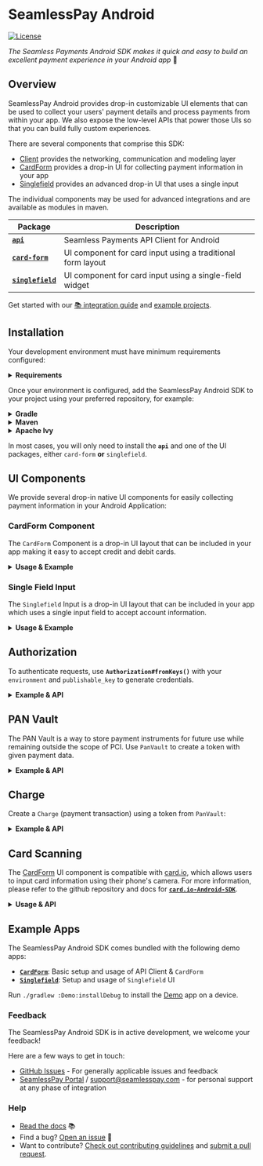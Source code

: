 <!-- [<img width="250" height="119" src="https://raw.githubusercontent.com/seamlesspay/seamlesspay-android/master/assets/stripe_logo_slate_small.png"/>](https://seamlesspay.com/docs/mobile/android) -->

# SeamlessPay Android

[![License](https://img.shields.io/github/license/seamlesspay/seamlesspay-android)](https://github.com/seamlesspay/seamlesspay-android/blob/master/LICENSE)

_The Seamless Payments Android SDK makes it quick and easy to build an excellent
payment experience in your Android app_ :robot:

## Overview

SeamlessPay Android provides drop-in customizable UI elements that can be used
to collect your users' payment details and process payments from within your
app. We also expose the low-level APIs that power those UIs so that you can
build fully custom experiences.

There are several components that comprise this SDK:

- [Client](Client) provides the networking, communication and modeling layer
- [CardForm](CardForm) provides a drop-in UI for collecting payment information in your app
- [Singlefield](Singlefield) provides an advanced drop-in UI that uses a single input

The individual components may be used for advanced integrations
and are available as modules in maven.

| Package                                                                 | Description                                                 |
| ----------------------------------------------------------------------- | ----------------------------------------------------------- | 
| [**`api`**](https://repo1.maven.org/maven2/com/seamlesspay/api)                 | Seamless Payments API Client for Android                    | 
| [**`card-form`**](https://repo1.maven.org/maven2/com/seamlesspay/card-form)     | UI component for card input using a traditional form layout |
| [**`singlefield`**](https://repo1.maven.org/maven2/com/seamlesspay/singlefield) | UI component for card input using a single-field widget     |

Get started with our [📚 integration guide](https://docs.seamlesspay.com/#tag/SeamlessPayCoreFrameworkAndroid) and [example projects](#examples).

## Installation

Your development environment must have minimum requirements configured:

<details><summary><strong>Requirements</strong></summary><p>

- [Java 8](https://www.oracle.com/technetwork/java/javase/overview/java8-2100321.html) is installed and available in your `PATH`
- [Android Studio](https://developer.android.com/studio/)
- [Gradle](https://gradle.org/releases/) 5.4.1+
- [Android SDK](https://developer.android.com/studio/releases/sdk-tools) >= 21 -
  If you do not have the Android SDK installed, run `./gradlew build`
  3 times to download the Android SDK and install all required tools
  as well as set your `local.properties` file (we use
  [sdk-manager-plugin](https://github.com/JakeWharton/sdk-manager-plugin) to do this automatically).

Note: If you do have the Android SDK installed, add a `local.properties`
file to the top level directory with `sdk.dir=/path/to/your/sdk/.android-sdk`

</p></details>

Once your environment is configured, add the SeamlessPay Android SDK
to your project using your preferred repository, for example:

<details><summary><strong>Gradle</strong></summary><p>

Add the required dependencies to your project's **`build.gradle`**:

```groovy
dependencies {
  /* API Client */
  implementation 'com.seamlesspay.api:Client:[VERSION]'

  /* Card Form UI */
  implementation 'com.seamlesspay.sdk:CardForm:[VERSION]'

  /* Single Field UI */
  implementation 'com.seamlesspay.ui:Singlefield:[VERSION]'
}
```

_Note: Be sure to replace **`[VERSION]`** with the correct semantic
version of package._

</p></details>

<details><summary><strong>Maven</strong></summary><p>

Add the required dependencies to your project's **`pom.xml`**:

```xml
<!-- API Client -->
<dependency>
	<groupId>com.seamlesspay.api</groupId>
	<artifactId>Client</artifactId>
	<version>[VERSION]</version>
	<type>pom</type>
</dependency>

<!-- Card Form UI -->
<dependency>
	<groupId>com.seamlesspay.sdk</groupId>
	<artifactId>CardForm</artifactId>
	<version>[VERSION]</version>
	<type>pom</type>
</dependency>

<!-- Single Field UI -->
<dependency>
	<groupId>com.seamlesspay.ui</groupId>
	<artifactId>Singlefield</artifactId>
	<version>[VERSION]</version>
	<type>pom</type>
</dependency>
```

_Note: Be sure to replace **`[VERSION]`** with the correct
semantic version of package._

</p></details>

<details><summary><strong>Apache Ivy</strong></summary><p>

Add the required dependencies to your project's **`ivy.xml`**:

```xml
<!-- API Client -->
<dependency org="com.seamlesspay.api" name="Client" rev="[VERSION]">
	<artifact name="Client" ext="pom"></artifact>
</dependency>

<!-- Card Form UI -->
<dependency org="com.seamlesspay.sdk" name="CardForm" rev="[VERSION]">
	<artifact name="CardForm" ext="pom"></artifact>
</dependency>

<!-- Single Field UI -->
<dependency org="com.seamlesspay.ui" name="Singlefield" rev="[VERSION]">
	<artifact name="Singlefield" ext="pom"></artifact>
</dependency>
```

_Note: Be sure to replace **`[VERSION]`** with the correct
semantic version of package._

</p></details>

In most cases, you will only need to install the **`api`** and one of the
UI packages, either `card-form` **or** `singlefield`.<br/>

## UI Components

We provide several drop-in native UI components for easily collecting
payment information in your Android Application:

### CardForm Component

The `CardForm` Component is a drop-in UI layout that can be included in your
app making it easy to accept credit and debit cards.

<details><summary><strong>Usage & Example</strong></summary><p>

<img align="right" width="20%" src="/files/cardform.png"/>

`CardForm` is a `LinearLayout` widget that you can easily add to your app:

```xml
<com.seamlesspay.cardform.view.CardForm
  android:id="@+id/card_form"
  android:layout_width="match_parent"
  android:layout_height="match_parent" />
```

To initialize the view and change which fields are required for the user to
enter, use the required field methods
and **`CardForm#setup(AppCompatActivity activity)`**:

```java
CardForm cardForm = (CardForm) findViewById(R.id.card_form);
cardForm.cardRequired(true)
  .expirationRequired(true)
  .cvvRequired(true)
  .postalCodeRequired(true)
  .mobileNumberRequired(false)
  .actionLabel(getString(R.string.purchase))
  .setup(activity);
```

#### CardForm API

The `CardForm` instance exposes several helper methods:

- **`isValid()`**: Checks if `CardForm` input is valid
- **`validate()`**: Validates each required field, shows validation errors
- **`setCardNumberError(String)`**: Sets a custom error messages on given field

Additionally `CardForm` has 4 available event listeners:

- **`setOnCardFormValidListener`**: CardForm validation has changed state
- **`setOnCardFormSubmitListener`**: Called when CardForm should be submitted
- **`setOnFormFieldFocusedListener`**: A field in the form was focused
- **`setOnCardTypeChangedListener`**: The `CardType` has changed

#### CardForm Demo

Start with the provided **[`Demo`](Demo)**
App for an example of basic setup and usage of CardForm.

</p></details>

### Single Field Input

The `Singlefield` Input is a drop-in UI layout that can be included in your app
which uses a single input field to accept account information.

<details><summary><strong>Usage & Example</strong></summary><p>

<img align="right" width="20%" src="/files/singlefield.gif"/>

```xml
<?xml version="1.0" encoding="utf-8"?>
<androidx.constraintlayout.widget.ConstraintLayout
  xmlns:android="http://schemas.android.com/apk/res/android"
  xmlns:tools="http://schemas.android.com/tools"
  xmlns:app="http://schemas.android.com/apk/res-auto"
  android:layout_width="match_parent"
  android:layout_height="match_parent"
  app:layout_behavior="@string/appbar_scrolling_view_behavior"
  tools:showIn="@layout/activity_checkout"
  tools:context=".CardActivity">

  <!--  ...  -->

  <com.seamlesspay.ui.view.CardInputWidget
    android:id="@+id/cardInputWidget"
    android:layout_width="match_parent"
    android:layout_height="wrap_content"
    android:layout_marginLeft="20dp"
    android:layout_marginRight="20dp"/>

  <Button
    android:text="Pay"
    android:layout_width="wrap_content"
    android:layout_height="wrap_content"
    android:id="@+id/payButton"
    android:layout_marginTop="20dp"
    app:layout_constraintTop_toBottomOf="@+id/cardInputWidget"
    app:layout_constraintStart_toStartOf="@+id/cardInputWidget"
    app:layout_constraintEnd_toEndOf="@+id/cardInputWidget"/>

  <!--  ...  -->

</androidx.constraintlayout.widget.ConstraintLayout>
```

To access the values in the form, use provided getters for each field:

```java
@Override
protected void onCreate(Bundle savedInstanceState) {
  super.onCreate(savedInstanceState);

  setContentView(R.layout.activity_main);

  Button payButton = findViewById(R.id.payButton);

  mCardInputWidget = (CardInputWidget) findViewById(R.id.cardInputWidget);
  mCardInputWidget.configureForUs();

  payButton.setOnClickListener(new View.OnClickListener() {
    public void onClick(View v) {
      // Executes on main thread after user presses button
      mCardInputWidget.clearFocus();

      CardBuilder cardBuilder = new CardBuilder()
        .accountNumber(mCardInputWidget.getCardNumber())
        .expirationMonth(mCardInputWidget.getExpirationMonth())
        .expirationYear(mCardInputWidget.getExpirationYear())
        .setTxnType(CardBuilder.Keys.CREDIT_CARD_TYPE)
        .billingZip(mCardInputWidget.getPostalCode())
        .cvv(mCardInputWidget.getCvv())
        .verification(true);

      PanVault.tokenize(mSeamlesspayFragment, cardBuilder);
    }
  });

  // ...
```

#### Singlefield Demo

Start with the provided demo **[`DemoSinglefield`](DemoSingleField)** App
for a working example with basic setup and usage.

</p></details>

## Authorization

To authenticate requests, use **`Authorization#fromKeys()`** with your
`environment` and `publishable_key` to generate credentials.

<details><summary><strong>Example & API</strong></summary><p>

### Example

```java
import com.seamlesspay.api.SeamlesspayFragment;
import com.seamlesspay.api.Authorization;

public class CardActivity { // ...

  Authorization authorization = Authorization.fromKeys(
    "sandbox",                        // environment
    "pk_XXXXXXXXXXXXXXXXXXXXXXXXXX"   // publishable_key
  );

  mSeamlesspayFragment = SeamlesspayFragment.newInstance(this, authorization);
```

### API

- **`fromKeys(environment, publishable_key)`**: Creates authorization
  credentials

</p></details>

## PAN Vault

The PAN Vault is a way to store payment instruments for future use
while remaining outside the scope of PCI. Use `PanVault` to
create a token with given payment data.

<details><summary><strong>Example & API</strong></summary><p>

### Example

```java
CardBuilder cardBuilder = new CardBuilder()
  .accountNumber(mCardForm.getCardNumber())
  .expirationMonth(mCardForm.getExpirationMonth())
  .expirationYear(mCardForm.getExpirationYear())
  .setTxnType(CardBuilder.Keys.CREDIT_CARD_TYPE)
  .billingZip(mCardForm.getPostalCode())
  .cvv(mCardForm.getCvv())
  .verification(true);

PanVault.tokenize(mSeamlesspayFragment, cardBuilder);
```

### API

- **`PanVault.tokenize(mSeamlesspayFragment, cardBuilder)`**: Creates a
  reusable token

Available listeners:

- **`PaymentMethodTokenCreatedListener`**: A `PaymentMethodToken` has
  been created

</p></details>

## Charge

Create a `Charge` (payment transaction) using a token from `PanVault`:

<details><summary><strong>Example & API</strong></summary><p>

### Example

```java
CardChargeBulder chargeBulder = new CardChargeBulder()
  .setAmount("1")
  .setCurrency(CardChargeBulder.Keys.CURRENCY_USD)
  .setCapture(true)
  .setToken(token.getToken())
  .setDescription("Demo Android Client Charge")
  .setCvv(mCardForm.getCvv());

Charge.create(mSeamlesspayFragment, chargeBulder);
```

### `Charge` API

- **`Charge.create(mSeamlesspayFragment, chargeBulder)`**: Creates a charge
  using provided data

Available listeners:

- **`BaseChargeTokenCreatedListener`**: A `chargeToken` was successfully created

</p></details>

## Card Scanning

The [CardForm](#card-input-form) UI component is compatible with
[card.io](https://github.com/card-io/card.io-Android-SDK), which
allows users to input card information using their phone's camera.
For more information, please refer to the github repository and
docs for **[`card.io-Android-SDK`](https://github.com/card-io/card.io-Android-SDK)**.

<details><summary><strong>Usage & API</strong></summary><p>

### Usage

To use card.io, add the dependency to your `build.gradle`:

```groovy
dependencies {
  api 'io.card:android-sdk:[5.5.0,6.0.0]'
}
```

### `CardForm` API for card.io

- **`cardForm.isCardScanningAvailable()`**: Is `card.io` is available for use
- **`cardForm.scanCard(activity)`**: Initiates a card scan on device

</p></details>

## Example Apps

The SeamlessPay Android SDK comes bundled with the following demo apps:

- **[`CardForm`](Demo)**: Basic setup and usage of API Client & `CardForm`
- **[`Singlefield`](DemoSinglefield)**: Setup and usage of `Singlefield` UI

Run `./gradlew :Demo:installDebug` to install the [Demo](Demo) app on a device.

### Feedback

The SeamlessPay Android SDK is in active development, we welcome your feedback!

Here are a few ways to get in touch:

- [GitHub Issues](https://github.com/seamlesspay/seamlesspay_android/issues) - For generally applicable issues and feedback
- [SeamlessPay Portal](https://portal.seamlesspay.com/) / [support@seamlesspay.com](mailto:support@seamlesspay.com) -
  for personal support at any phase of integration

### Help

- [Read the docs](https://docs.seamlesspay.com/#tag/SeamlessPayCoreFrameworkAndroid) :books:
- Find a bug? [Open an issue](https://github.com/seamlesspay/seamlesspay_android/issues) :bug:
- Want to contribute? [Check out contributing guidelines](CONTRIBUTING.md) and [submit a pull request](https://help.github.com/articles/creating-a-pull-request).
